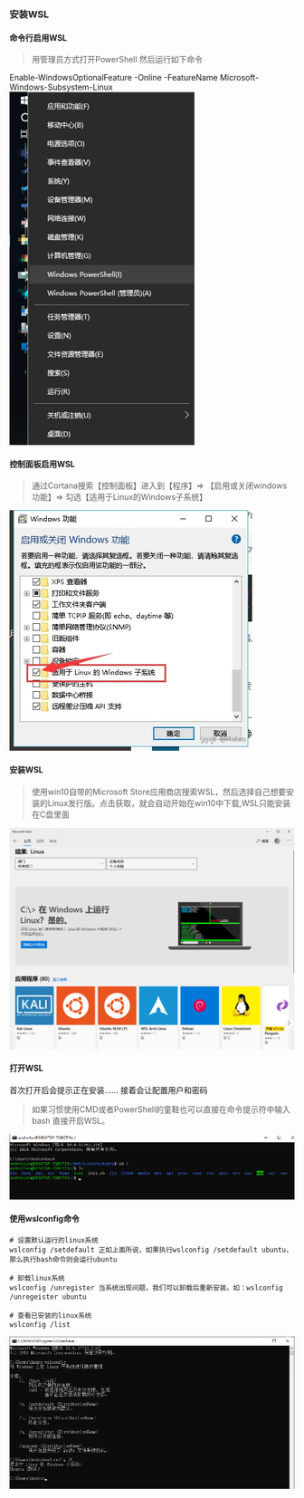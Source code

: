 ### 安装WSL
#### 命令行启用WSL
> 用管理员方式打开PowerShell 然后运行如下命令

Enable-WindowsOptionalFeature -Online -FeatureName Microsoft-Windows-Subsystem-Linux
![](Assets/Snipaste_2019-05-14_10-24-00.png)

#### 控制面板启用WSL
> 通过Cortana搜索【控制面板】进入到【程序】=> 【启用或关闭windows功能】=> 勾选【适用于Linux的Windows子系统】

![](Assets/Snipaste_2019-05-14_10-24-01.png)

#### 安装WSL
> 使用win10自带的Microsoft Store应用商店搜索WSL，然后选择自己想要安装的Linux发行版。点击获取，就会自动开始在win10中下载,WSL只能安装在C盘里面


![](Assets/Snipaste_2019-05-14_10-37-04.png)

#### 打开WSL
首次打开后会提示正在安装......
接着会让配置用户和密码

> 如果习惯使用CMD或者PowerShell的童鞋也可以直接在命令提示符中输入 bash 直接开启WSL。
>
![](Assets/Snipaste_2019-05-14_10-46-28.png)


#### 使用wslconfig命令
```
# 设置默认运行的linux系统
wslconfig /setdefault 正如上面所说，如果执行wslconfig /setdefault ubuntu，那么执行bash命令则会运行ubuntu

# 卸载linux系统
wslconfig /unregister 当系统出现问题，我们可以卸载后重新安装。如：wslconfig /unregeister ubuntu

# 查看已安装的linux系统
wslconfig /list
```
![](Assets/Snipaste_2019-05-14_10-50-56.png)
